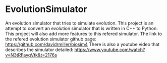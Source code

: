 # EvolutionSimulator
An evolution simulator that tries to simulate evolution. 
This project is an attempt to convert an evolution simulator that is written in C++ to Python. This project will also add more features to this refered simulator.
The link to the refered evolution simulator github page: https://github.com/davidrmiller/biosim4
There is also a youtube video that describes the simulator detailed: https://www.youtube.com/watch?v=N3tRFayqVtk&t=2176s
